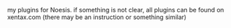my plugins for Noesis. if something is not clear, all plugins can be found on xentax.com (there may be an instruction or something similar)
